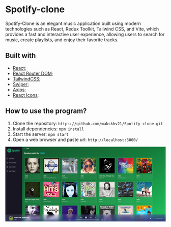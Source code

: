 # Spotify-clone

Spotify-Clone is an elegant music application built using modern technologies such as React, Redux Toolkit, Tailwind CSS, and Vite, which provides a fast and interactive user experience, allowing users to search for music, create playlists, and enjoy their favorite tracks.

## Built with

- [React](https://reactjs.org/);
- [React Router DOM](https://reactrouter.com/en/main/route/route);
- [TailwindCSS](https://tailwindcss.com/);
- [Swiper](https://swiperjs.com/);
- [Axios](https://axios-http.com/);
- [React Icons](https://react-icons.github.io/react-icons/);

## How to use the program?

1. Clone the repository: ``` https://github.com/makskhv21/Spotify-clone.git ```
2. Install dependencies: ``` npm install ```
3. Start the server: ``` npm start ```
4. Open a web browser and paste url: ``` http://localhost:3000/ ```

![alt text](./assets/image.png)
